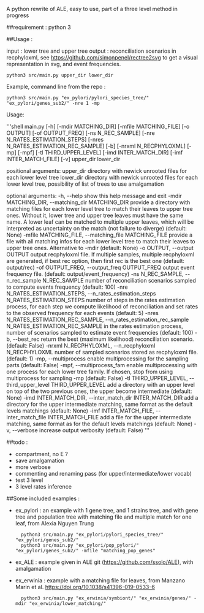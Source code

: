 A python rewrite of ALE, easy to use, part of a three level method in progress

##requirement : 
python 3

##Usage : 

input : lower tree and upper tree
output : reconciliation scenarios in recphyloxml, see https://github.com/simonpenel/rectree2svg to get a visual representation in svg, and event frequencies.


	python3 src/main.py upper_dir lower_dir
	
Example, command line from the repo :

	python3 src/main.py "ex_pylori/pylori_species_tree/" "ex_pylori/genes_sub2/" -nre 1 -mp

Usage: 

'''shell
	main.py [-h] [-mdir MATCHING_DIR] [-mfile MATCHING_FILE] [-o OUTPUT]
              	[-of OUTPUT_FREQ] [-ns N_REC_SAMPLE]
               [-nre N_RATES_ESTIMATION_STEPS]
               [-nres N_RATES_ESTIMATION_REC_SAMPLE] [-b]
               [-nrxml N_RECPHYLOXML] [-mp] [-mpf] [-tl THIRD_UPPER_LEVEL]
               [-imd INTER_MATCH_DIR] [-imf INTER_MATCH_FILE] [-v]
               upper_dir lower_dir

positional arguments:
  upper_dir             directory with newick unrooted files for each lower
                        level tree
  lower_dir             directory with newick unrooted files for each lower
                        level tree, possibility of list of trees to use
                        amalgamation

optional arguments:
  -h, --help            show this help message and exit
  -mdir MATCHING_DIR, --matching_dir MATCHING_DIR
                        provide a directory with matching files for each lower
                        level tree to match their leaves to upper tree ones.
                        Without it, lower tree and upper tree leaves must have
                        the same name. A lower leaf can be matched to multiple
                        upper leaves, which will be interpreted as uncertainty
                        on the match (not failure to diverge) (default: None)
  -mfile MATCHING_FILE, --matching_file MATCHING_FILE
                        provide a file with all matching infos for each lower
                        level tree to match their leaves to upper tree ones.
                        Alternative to -mdir (default: None)
  -o OUTPUT, --output OUTPUT
                        output recphyloxml file. If multiple samples, multiple
                        recphyloxml are generated, if best rec option, then
                        first rec is the best one (default: output/rec)
  -of OUTPUT_FREQ, --output_freq OUTPUT_FREQ
                        output event frequency file. (default:
                        output/event_frequency)
  -ns N_REC_SAMPLE, --n_rec_sample N_REC_SAMPLE
                        number of reconciliation scenarios sampled to compute
                        events frequency (default: 100)
  -nre N_RATES_ESTIMATION_STEPS, --n_rates_estimation_steps N_RATES_ESTIMATION_STEPS
                        number of steps in the rates estimation process, for
                        each step we compute likelihood of reconciliation and
                        set rates to the observed frequency for each events
                        (default: 5)
  -nres N_RATES_ESTIMATION_REC_SAMPLE, --n_rates_estimation_rec_sample N_RATES_ESTIMATION_REC_SAMPLE
                        in the rates estimation process, number of scenarios
                        sampled to estimate event frequencies (default: 100)
  -b, --best_rec        return the best (maximum likelihood) reconciliation
                        scenario. (default: False)
  -nrxml N_RECPHYLOXML, --n_recphyloxml N_RECPHYLOXML
                        number of sampled scenarios stored as recphyloxml
                        file. (default: 1)
  -mp, --multiprocess   enable multiprocessing for the sampling parts
                        (default: False)
  -mpf, --multiprocess_fam
                        enable multiprocessing with one process for each lower
                        tree family. If chosen, stop from using multiprocess
                        for sampling -mp (default: False)
  -tl THIRD_UPPER_LEVEL, --third_upper_level THIRD_UPPER_LEVEL
                        add a directory with an upper level on top of the two
                        previous ones, the upper become intermediate (default:
                        None)
  -imd INTER_MATCH_DIR, --inter_match_dir INTER_MATCH_DIR
                        add a directory for the upper intermediate matching,
                        same format as the default levels matchings (default:
                        None)
  -imf INTER_MATCH_FILE, --inter_match_file INTER_MATCH_FILE
                        add a file for the upper intermediate matching, same
                        format as for the default levels matchings (default:
                        None)
  -v, --verbose         increase output verbosity (default: False)
'''



##todo :
	
+ compartment, no E ?	
+ save amalgamation
+ more verbose
+ commenting and renaming pass (for upper/intermediate/lower vocab) 
+ test 3 level
+ 3 level rates inference


##Some included examples :

+ ex_pylori : an example with 1 gene tree, and 1 strains tree, and with gene tree and population tree with matching file and multiple match for one leaf, from Alexia Nguyen Trung
		
		python3 src/main.py "ex_pylori/pylori_species_tree/" "ex_pylori/genes_sub2/"
		python3 src/main.py "ex_pylori/pop_pylori/" "ex_pylori/genes_sub2/" -mfile "matching_pop_genes"
		
		
+ ex_ALE : example given in ALE git (https://github.com/ssolo/ALE), with amalgamation
	
+ ex_erwinia : example with a matching file for leaves, from Manzano Marin et al. https://doi.org/10.1038/s41396-019-0533-6
		
		python3 src/main.py "ex_erwinia/symbiont/" "ex_erwinia/genes/" -mdir "ex_erwinia/lower_matching/"

